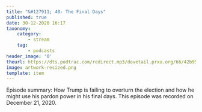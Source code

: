 ```yaml
---
title: "&#127911; 48- The Final Days"
published: true
date: 30-12-2020 16:17
taxonomy:
    category:
        - stream
    tag:
        - podcasts
header_image: '0'
theurl: https://dts.podtrac.com/redirect.mp3/dovetail.prxu.org/66/42b959a9-362f-46f8-ab1d-ab8148fda859/TCL_DEC_2020_The_Final_Days_pt01.mp3
image: artwork-resized.png
template: item
--- 
```

Episode summary: How Trump is failing to overturn the election and how he might use his pardon power in his final days. This episode was recorded on December 21, 2020.
